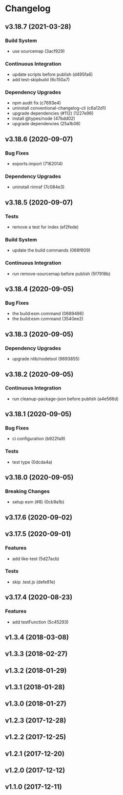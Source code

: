 # Changelog

## v3.18.7 (2021-03-28)

### Build System

- use sourcemap (3acf929)

### Continuous Integration

- update scripts before publish (d495fa6)
- add test-skipbuild (6c150a7)

### Dependency Upgrades

- npm audit fix (c7693e4)
- uninstall conventional-changelog-cli (c6a12d1)
- upgrade dependencies (#112) (1227e96)
- install @types/node (47bdd02)
- upgrade dependencies (25a1b08)


## v3.18.6 (2020-09-07)

### Bug Fixes

- exports.import (7162014)

### Dependency Upgrades

- uninstall rimraf (7c084e3)


## v3.18.5 (2020-09-07)

### Tests

- remove a test for index (ef2fede)

### Build System

- update the build commands (068f609)

### Continuous Integration

- run remove-sourcemap before publish (5f7918b)


## v3.18.4 (2020-09-05)

### Bug Fixes

- the build:esm command (0689486)
- the build:esm command (3540ee2)


## v3.18.3 (2020-09-05)

### Dependency Upgrades

- upgrade nlib/nodetool (9693855)


## v3.18.2 (2020-09-05)

### Continuous Integration

- run cleanup-package-json before publish (a4e566d)


## v3.18.1 (2020-09-05)

### Bug Fixes

- ci configuration (b922fa9)

### Tests

- test type (0dcda4a)


## v3.18.0 (2020-09-05)

### Breaking Changes

- setup esm (#8) (0cb9a1b)


## v3.17.6 (2020-09-02)


## v3.17.5 (2020-09-01)

### Features

- add like-test (5d27acb)

### Tests

- skip .test.js (defe81e)


## v3.17.4 (2020-08-23)

### Features

- add testFunction (5c45293)


## v1.3.4 (2018-03-08)


## v1.3.3 (2018-02-27)


## v1.3.2 (2018-01-29)


## v1.3.1 (2018-01-28)


## v1.3.0 (2018-01-27)


## v1.2.3 (2017-12-28)


## v1.2.2 (2017-12-25)


## v1.2.1 (2017-12-20)


## v1.2.0 (2017-12-12)


## v1.1.0 (2017-12-11)


